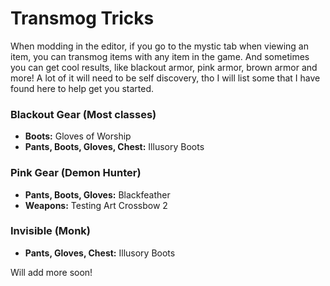 # Transmog Tricks
When modding in the editor, if you go to the mystic tab when viewing an item, you can transmog items with any item in the game. And sometimes you can get cool results, like blackout armor, pink armor, brown armor and more! A lot of it will need to be self discovery, tho I will list some that I have found here to help get you started.  
  
### Blackout Gear (Most classes)  
* **Boots:** Gloves of Worship  
* **Pants, Boots, Gloves, Chest:** Illusory Boots  
  
### Pink Gear (Demon Hunter)
* **Pants, Boots, Gloves:** Blackfeather  
* **Weapons:** Testing Art Crossbow 2  

### Invisible (Monk)
* **Pants, Gloves, Chest:** Illusory Boots  
  
Will add more soon!

